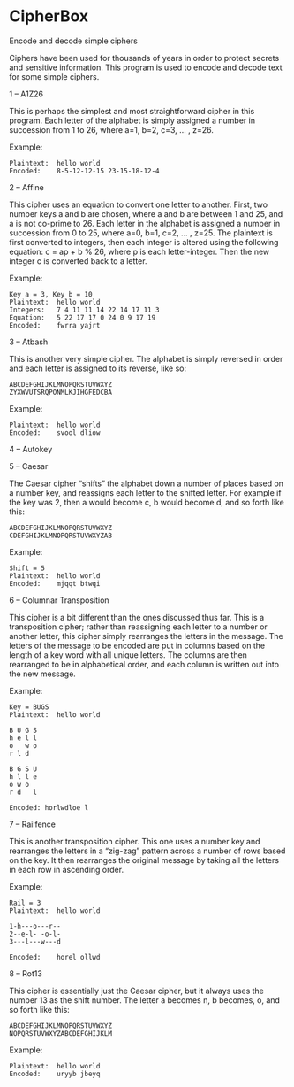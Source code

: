 # CipherBox
Encode and decode simple ciphers

Ciphers have been used for thousands of years in order to protect secrets and sensitive information.  This program is used to encode and decode text for some simple ciphers.

1 – A1Z26

This is perhaps the simplest and most straightforward cipher in this program.  Each letter of the alphabet is simply assigned a number in succession from 1 to 26, where a=1, b=2, c=3, … , z=26.  

Example:

	Plaintext:	hello world
	Encoded:	8-5-12-12-15 23-15-18-12-4


2 – Affine
	
This cipher uses an equation to convert one letter to another.  First, two number keys a and b are chosen, where a and b are between 1 and 25, and a is not co-prime to 26.  Each letter in the alphabet is assigned a number in succession from 0 to 25, where a=0, b=1, c=2, … , z=25.  The plaintext is first converted to integers, then each integer is altered using the following equation: c = ap + b % 26, where p is each letter-integer.  Then the new integer c is converted back to a letter.

Example:

	Key a = 3, Key b = 10
	Plaintext:	hello world
	Integers:	7 4 11 11 14 22 14 17 11 3
	Equation:	5 22 17 17 0 24 0 9 17 19
	Encoded:	fwrra yajrt


3 – Atbash

This is another very simple cipher.  The alphabet is simply reversed in order and each letter is assigned to its reverse, like so:

	ABCDEFGHIJKLMNOPQRSTUVWXYZ
	ZYXWVUTSRQPONMLKJIHGFEDCBA
	
Example:

	Plaintext:	hello world
	Encoded:	svool dliow


4 – Autokey


5 – Caesar

The Caesar cipher “shifts” the alphabet down a number of places based on a number key, and reassigns each letter to the shifted letter. For example if the key was 2, then a would become c, b would become d, and so forth like this:

	ABCDEFGHIJKLMNOPQRSTUVWXYZ
	CDEFGHIJKLMNOPQRSTUVWXYZAB

Example:

	Shift = 5
	Plaintext:	hello world
	Encoded:	mjqqt btwqi


6 – Columnar Transposition

This cipher is a bit different than the ones discussed thus far.  This is a transposition cipher; rather than reassigning each letter to a number or another letter, this cipher simply rearranges the letters in the message.  The letters of the message to be encoded are put in columns based on the length of a key word with all unique letters.  The columns are then rearranged to be in alphabetical order, and each column is written out into the new message.

Example:

	Key = BUGS
	Plaintext:	hello world

	B U G S
	h e l l
	o   w o
	r l d

	B G S U
	h l l e
	o w o
	r d   l

	Encoded: horlwdloe l


7 – Railfence

This is another transposition cipher.  This one uses a number key and rearranges the letters in a “zig-zag” pattern across a number of rows based on the key.  It then rearranges the original message by taking all the letters in each row in ascending order.

Example:

	Rail = 3
	Plaintext:	hello world

	1-h---o---r--
	2--e-l- -o-l-
	3---l---w---d

	Encoded: 	horel ollwd


8 – Rot13

This cipher is essentially just the Caesar cipher, but it always uses the number 13 as the shift number.  The letter a becomes n, b becomes, o, and so forth like this:

	ABCDEFGHIJKLMNOPQRSTUVWXYZ
	NOPQRSTUVWXYZABCDEFGHIJKLM

Example:

	Plaintext:	hello world
	Encoded:	uryyb jbeyq
